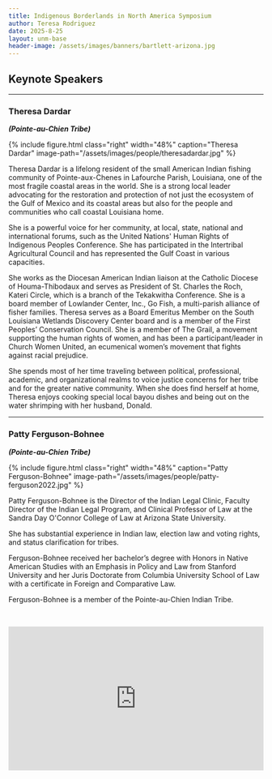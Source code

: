 ```yaml
---
title: Indigenous Borderlands in North America Symposium
author: Teresa Rodriguez
date: 2025-8-25
layout: unm-base
header-image: /assets/images/banners/bartlett-arizona.jpg
---
```


## Keynote Speakers

---

### **Theresa Dardar**     
**_(Pointe-au-Chien Tribe)_**

{% include figure.html
class="right"
width="48%"
caption="Theresa Dardar"
image-path="/assets/images/people/theresadardar.jpg"
%}

Theresa Dardar is a lifelong resident of the small American Indian fishing community of Pointe-aux-Chenes in Lafourche Parish, Louisiana, one of the most fragile coastal areas in the world. She is a strong local leader advocating for the restoration and protection of not just the ecosystem of the Gulf of Mexico and its coastal areas but also for the people and communities who call coastal Louisiana home.

She is a powerful voice for her community, at local, state, national and international forums, such as the United Nations' Human Rights of Indigenous Peoples Conference. She has participated in the Intertribal Agricultural Council and has represented the Gulf Coast in various capacities.

She works as the Diocesan American Indian liaison at the Catholic Diocese of Houma-Thibodaux and serves as President of St. Charles the Roch, Kateri Circle, which is a branch of the Tekakwitha Conference. She is a board member of Lowlander Center, Inc., Go Fish, a multi-parish alliance of fisher families. Theresa serves as a Board Emeritus Member on the South Louisiana Wetlands Discovery Center board and is a member of the First Peoples’ Conservation Council. She is a member of The Grail, a movement supporting the human rights of women, and has been a participant/leader in Church Women United, an ecumenical women’s movement that fights against racial prejudice.

She spends most of her time traveling between political, professional, academic, and organizational realms to voice justice concerns for her tribe and for the greater native community. When she does find herself at home, Theresa enjoys cooking special local bayou dishes and being out on the water shrimping with her husband, Donald.

---

### **Patty Ferguson-Bohnee**  
**_(Pointe-au-Chien Tribe)_**


{% include figure.html
class="right"
width="48%"
caption="Patty Ferguson-Bohnee"
image-path="/assets/images/people/patty-ferguson2022.jpg"
%}

Patty Ferguson-Bohnee is the Director of the Indian Legal Clinic, Faculty Director of the Indian Legal Program, and Clinical Professor of Law at the Sandra Day O'Connor College of Law at Arizona State University.

She has substantial experience in Indian law, election law and voting rights, and status clarification for tribes.

Ferguson-Bohnee received her bachelor’s degree with Honors in Native American Studies with an Emphasis in Policy and Law from Stanford University and her Juris Doctorate from Columbia University School of Law with a certificate in Foreign and Comparative Law.

Ferguson-Bohnee is a member of the Pointe-au-Chien Indian Tribe.

  <br style="clear: both">


<div style="padding:56.25% 0 0 0;position:relative;"><iframe src="https://player.vimeo.com/video/767653321?badge=0&amp;autopause=0&amp;player_id=0&amp;app_id=58479" frameborder="0" allow="autoplay; fullscreen; picture-in-picture; clipboard-write; encrypted-media; web-share" referrerpolicy="strict-origin-when-cross-origin" style="position:absolute;top:0;left:0;width:100%;height:100%;" title="CSW-VP-23001 - IBNAS Intro and Keynote"></iframe></div><script src="https://player.vimeo.com/api/player.js"></script>
